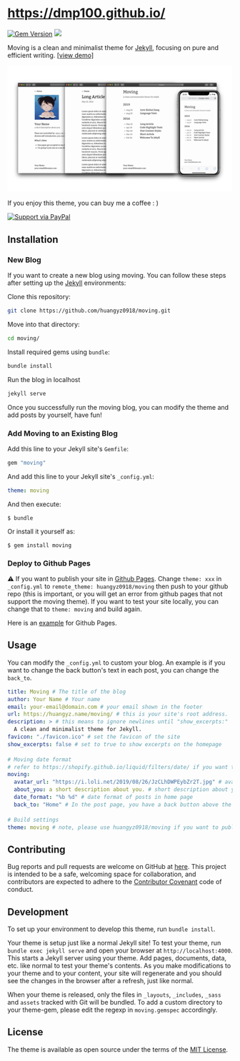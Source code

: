# https://dmp100.github.io/

[![Gem Version](https://badge.fury.io/rb/moving.svg)](https://badge.fury.io/rb/moving) ![](https://img.shields.io/gem/dt/moving)

Moving is a clean and minimalist theme for [Jekyll](https://jekyllrb.com/), focusing on pure and efficient writing. [[view demo]](https://huangyz.name/moving/)


![](./.github/banner.png)

If you enjoy this theme, you can buy me a coffee : )

[![Support via PayPal](https://cdn.jsdelivr.net/gh/twolfson/paypal-github-button@1.0.0/dist/button.svg)](https://www.paypal.me/huangyz0918)

## Installation

### New Blog

If you want to create a new blog using moving. You can follow these steps after setting up the [Jekyll](https://jekyllrb.com) environments:

Clone this repository:

```bash
git clone https://github.com/huangyz0918/moving.git
```

Move into that directory:

```bash
cd moving/
```

Install required gems using `bundle`:

```bash
bundle install
```

Run the blog in localhost

```bash
jekyll serve
```

Once you successfully run the moving blog, you can modify the theme and add posts by yourself, have fun!

### Add Moving to an Existing Blog

Add this line to your Jekyll site's `Gemfile`:

```ruby
gem "moving"
```

And add this line to your Jekyll site's `_config.yml`:

```yaml
theme: moving
```

And then execute:

    $ bundle

Or install it yourself as:

    $ gem install moving

### Deploy to Github Pages

:warning: If you want to publish your site in [Github Pages](https://pages.github.com/). Change `theme: xxx` in `_config.yml` to `remote_theme: huangyz0918/moving` then push to your github repo (this is important, or you will get an error from github pages that not support the moving theme). If you want to test your site locally, you can change that to `theme: moving` and build again.

Here is an [example](https://github.com/huangyz0918/personal-page-blog) for Github Pages.

## Usage

You can modify the `_config.yml` to custom your blog. An example is if you want to change the back button's text in each post, you can change the `back_to`.

```yaml
title: Moving # The title of the blog
author: Your Name # Your name
email: your-email@domain.com # your email shown in the footer
url: https://huangyz.name/moving/ # this is your site's root address.
description: > # this means to ignore newlines until "show_excerpts:"
  A clean and minimalist theme for Jekyll.
favicon: "./favicon.ico" # set the favicon of the site
show_excerpts: false # set to true to show excerpts on the homepage

# Moving date format
# refer to https://shopify.github.io/liquid/filters/date/ if you want to customize this
moving:
  avatar_url: "https://i.loli.net/2019/08/26/JzCLhDWPEybZr2T.jpg" # avatar in about page
  about_you: a short description about you. # short description about you in about page
  date_format: "%b %d" # date format of posts in home page
  back_to: "Home" # In the post page, you have a back button above the title, you can custom the text by yourself.

# Build settings
theme: moving # note, please use huangyz0918/moving if you want to publish to Github Pages.
```

## Contributing

Bug reports and pull requests are welcome on GitHub at [here](https://github.com/huangyz0918/moving). This project is intended to be a safe, welcoming space for collaboration, and contributors are expected to adhere to the [Contributor Covenant](http://contributor-covenant.org) code of conduct.

## Development

To set up your environment to develop this theme, run `bundle install`.

Your theme is setup just like a normal Jekyll site! To test your theme, run `bundle exec jekyll serve` and open your browser at `http://localhost:4000`. This starts a Jekyll server using your theme. Add pages, documents, data, etc. like normal to test your theme's contents. As you make modifications to your theme and to your content, your site will regenerate and you should see the changes in the browser after a refresh, just like normal.

When your theme is released, only the files in `_layouts`, `_includes`, `_sass` and `assets` tracked with Git will be bundled.
To add a custom directory to your theme-gem, please edit the regexp in `moving.gemspec` accordingly.

## License

The theme is available as open source under the terms of the [MIT License](https://opensource.org/licenses/MIT).
